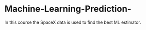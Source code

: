 # Machine-Learning-Prediction-
In this course the SpaceX data is used to find the best ML estimator.
